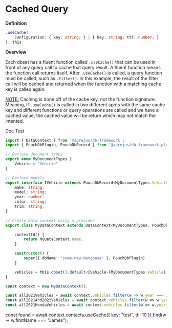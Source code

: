 # Cached Query

**Definition**
```typescript
.useCache(
    configuration: { key: string; } | { key: string; ttl: number; }
): this
```

**Overview**

Each dbset has a fluent function called `.useCache()` that can be used in front of any query call to cache that query result.  A fluent function means the function call returns itself.  After `.useCache()` is called, a query function must be called, such as `.filter()`.  In this example, the result of the filter call will be cached and returned when the function with a matching cache key is called again.

<u>NOTE:</u>  Caching is done off of the cache key, not the function signature.  Meaning, if `.useCache()` is called in two different spots with the same cache key and different functions or query operations are called and we have a cached value, the cached value will be return which may not match the intented.

Doc Test

```typescript
import { DataContext } from '@agrejus/db-framework';
import { PouchDbPlugin, PouchDbRecord } from '@agrejus/db-framework-plugin-pouchdb';

// Declare document types
export enum MyDocumentTypes {
    Vehicle = "Vehicle"
}

// Declare models
export interface IVehicle extends PouchDbRecord<MyDocumentTypes.Vehicle> {
    make: string;
    model: string;
    year: number;
    color: string;
    trim: string;
}

// Create Data context using a provider
export class MyDataContext extends DataContext<MyDocumentTypes, PouchDbRecord<MyDocumentTypes>, "_id" | "_rev"> {

    contextId() {
        return MyDataContext.name;
    }

    constructor() {
        super({ dbName: "some-new-database" }, PouchDbPlugin)
    }

    vehicles = this.dbset().default<IVehicle>(MyDocumentTypes.Vehicle).create();
}

const context = new MyDataContext();

const all2021Vehicles = await context.vehicles.filter(w => w.year === 2021);
const all2021And2022Vehicles = await context.vehicles.filter(w => w.year === 2021 || w.year === 2022);
const all2021HondaVehicles = await context.vehicles.filter(w => w.year === 2021 && w.make === "Honda");
```


const found = await context.contacts.useCache({ key: "test", ttl: 10 }).find(w => w.firstName === "James");
